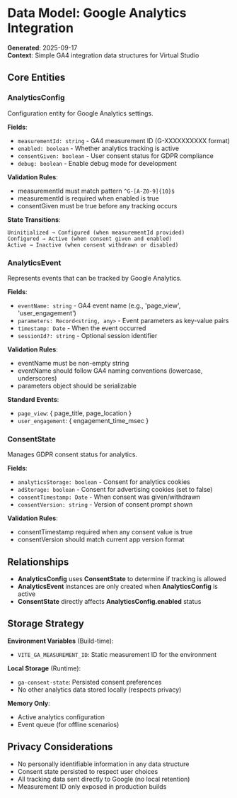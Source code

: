 # Data Model: Google Analytics Integration

**Generated**: 2025-09-17  
**Context**: Simple GA4 integration data structures for Virtual Studio

## Core Entities

### AnalyticsConfig
Configuration entity for Google Analytics settings.

**Fields**:
- `measurementId: string` - GA4 measurement ID (G-XXXXXXXXXX format)
- `enabled: boolean` - Whether analytics tracking is active
- `consentGiven: boolean` - User consent status for GDPR compliance
- `debug: boolean` - Enable debug mode for development

**Validation Rules**:
- measurementId must match pattern `^G-[A-Z0-9]{10}$`
- measurementId is required when enabled is true
- consentGiven must be true before any tracking occurs

**State Transitions**:
```
Uninitialized → Configured (when measurementId provided)
Configured → Active (when consent given and enabled)
Active → Inactive (when consent withdrawn or disabled)
```

### AnalyticsEvent
Represents events that can be tracked by Google Analytics.

**Fields**:
- `eventName: string` - GA4 event name (e.g., 'page_view', 'user_engagement')
- `parameters: Record<string, any>` - Event parameters as key-value pairs
- `timestamp: Date` - When the event occurred
- `sessionId?: string` - Optional session identifier

**Validation Rules**:
- eventName must be non-empty string
- eventName should follow GA4 naming conventions (lowercase, underscores)
- parameters object should be serializable

**Standard Events**:
- `page_view`: { page_title, page_location }
- `user_engagement`: { engagement_time_msec }

### ConsentState
Manages GDPR consent status for analytics.

**Fields**:
- `analyticsStorage: boolean` - Consent for analytics cookies
- `adStorage: boolean` - Consent for advertising cookies (set to false)
- `consentTimestamp: Date` - When consent was given/withdrawn
- `consentVersion: string` - Version of consent prompt shown

**Validation Rules**:
- consentTimestamp required when any consent value is true
- consentVersion should match current app version format

## Relationships

- **AnalyticsConfig** uses **ConsentState** to determine if tracking is allowed
- **AnalyticsEvent** instances are only created when **AnalyticsConfig** is active
- **ConsentState** directly affects **AnalyticsConfig.enabled** status

## Storage Strategy

**Environment Variables** (Build-time):
- `VITE_GA_MEASUREMENT_ID`: Static measurement ID for the environment

**Local Storage** (Runtime):
- `ga-consent-state`: Persisted consent preferences
- No other analytics data stored locally (respects privacy)

**Memory Only**:
- Active analytics configuration
- Event queue (for offline scenarios)

## Privacy Considerations

- No personally identifiable information in any data structure
- Consent state persisted to respect user choices
- All tracking data sent directly to Google (no local retention)
- Measurement ID only exposed in production builds